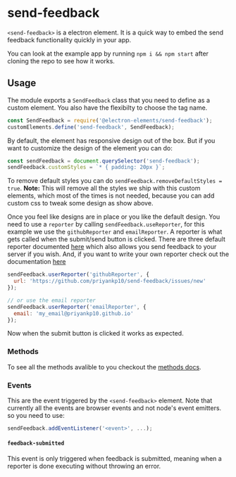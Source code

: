 # send-feedback
`<send-feedback>` is a electron element. It is a quick way to
embed the send feedback functionality quickly in your app.

You can look at the example app by running `npm i && npm start`
after cloning the repo to see how it works.

## Usage

The module exports a `SendFeedback` class that you need to define as a
custom element. You also have the flexibilty to choose the tag name.
```javascript
const SendFeedback = require('@electron-elements/send-feedback');
customElements.define('send-feedback', SendFeedback);
```

By default, the element has responsive design out of the box. But if you want to customize
the design of the element you can do:
```javascript
const sendFeedback = document.querySelector('send-feedback');
sendFeedback.customStyles = `* { padding: 20px }`;
```

To remove default styles you can do `sendFeedback.removeDefaultStyles = true`. **Note:** This
will remove all the styles we ship with this custom elements, which most of the times is not needed,
because you can add custom css to tweak some design as show above.

Once you feel like designs are in place or you like the default design.
You need to use a `reporter` by calling `sendFeedback.useReporter`, for this example we use
the `githubReporter` and `emailReporter`. A reporter is what gets called when the submit/send button is clicked.
There are three default reporter documented [here](reporters.md) which also allows you send feedback
to your server if you wish. And, if you want to write your own reporter
check out the documentation [here](reporters.md#custom-reporter)

```javascript
sendFeedback.userReporter('githubReporter', {
  url: 'https://github.com/priyankp10/send-feedback/issues/new'
});

// or use the email reporter
sendFeedback.userReporter('emailReporter', {
  email: 'my_email@priyankp10.github.io'
});
```

Now when the submit button is clicked it works as expected.

### Methods

To see all the methods avalible to you checkout the [methods docs](./methods.md).

### Events

This are the event triggered by the `<send-feedback>` element. Note that currently all
the events are browser events and not node's event emitters. so you need to use:

```javascript
sendFeedback.addEventListener('<event>', ...);
```

#### `feedback-submitted`

This event is only triggered when feedback is submitted, meaning when a reporter
is done executing without throwing an error.


